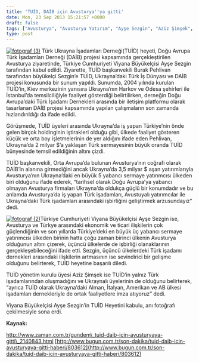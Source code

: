 ```yaml
---
title: 'TUİD, DAİB için Avusturya''ya gitti'
date: Mon, 23 Sep 2013 15:21:57 +0000
draft: false
tags: ["Avusturya", "Avusturya Yatırım", "Ayşe Sezgin", "Aziz Şimşek", "daib", "TUİD", "TUİD (Türk Ukrayna İşadamları Derneği)", "Ukrayna ve Avusturya", "viyana", "Viyana Büyükelçiliği", "Viyana Büyükelçisi", "Viyana Büyükelçisi Ayşe Sezgin"]
type: post
---
```


[![fotograf (3)](https://burakpehlivan.org/wp-content/uploads/2013/09/fotograf-3.jpg)](https://burakpehlivan.org/1888/tuid-daib-icin-avusturyaya-gitti/fotograf-3/)
Türk Ukrayna İşadamları Derneği(TUİD) heyeti, Doğu Avrupa Türk İşadamları Derneği (DAİB) projesi kapsamında gerçekleştirilen Avusturya ziyaretinde, Türkiye Cumhuriyeti Viyana Büyükelçisi Ayşe Sezgin tarafından kabul edildi. Ziyarette, TUİD başkanvekili Burak Pehlivan tarafından büyükelçi Sezgin’e TUİD, Ukrayna’daki Türk İş Dünyası ve DAİB projesi konusunda bir sunum yapıldı. Sunumda, 2004 yılında kurulan TUİD’in, Kiev merkezinin yanısıra Ukrayna’nın Harkov ve Odesa şehirleri ile İstanbul’da temsilciliğiyle faaliyet gösterdiği belirtilirken, derneğin Doğu Avrupa’daki Türk İşadamı Dernekleri arasında bir iletişim platformu olarak tasarlanan DAİB projesi kapsamında yapılan çalışmaların son zamanda hızlandırıldığı da ifade edildi.

Görüşmede, TUİD üyeleri arasında Ukrayna’da iş yapan Türkiye’nin önde gelen birçok holdinginin iştirakleri olduğu gibi, ülkede faaliyet gösteren küçük ve orta boy işletmelerinin de yer aldığını ifade eden Pehlivan, Ukrayna’da 2 milyar $’a yaklaşan Türk sermayesinin büyük oranda TUİD bünyesinde temsil edildiğinin altını çizdi.

TUİD başkanvekili, Orta Avrupa’da bulunan Avusturya’nın coğrafi olarak DAİB’in alanına girmediğini ancak Ukrayna’da 3,5 milyar $ aşan yatırımlarıyla Avusturya’nın Ukrayna’daki en büyük 5 yabancı sermaye yatırımcısı ülkeden biri olduğunu ifade ederek, “tarihsel olarak Doğu Avrupa’ya yabancı olmayan Avusturya firmaları Ukrayna’da oldukça güçlü bir konumdadır ve bu anlamda Avusturya’da iş yapan Türk işadamları, Avustuyalı yatırımcılar ile Ukrayna’daki Türk işadamları arasındaki işbirliğini geliştirmek arzusundayız” dedi.

[![fotograf (2)](https://burakpehlivan.org/wp-content/uploads/2013/09/fotograf-2.jpg)](https://burakpehlivan.org/1888/tuid-daib-icin-avusturyaya-gitti/fotograf-2/)Türkiye Cumhuriyeti Viyana Büyükelçisi Ayşe Sezgin ise, Avusturya ve Türkye arasındaki ekonomik ve ticari ilişkilerin çok güçlendiğinin ve son yıllarda Türkiye’deki en büyük üç yabancı sermaye yatırımcısı ülkeden birinin hatta çoğu zaman birinci ülkenin Avusturya olduğunun altını çizerek, üçüncü ülkelerde de işbirliği olanaklarının gerçekleşebileceğini ifade etti. Sezgin, üçüncü ülkelerdeki Türk işadamı dernekleri arasındaki ilişkilerin artmasının ise sevindirici bir gelişme olduğunu belirterek, TUİD heyetine başarılı diledi.

TUİD yönetim kurulu üyesi Aziz Şimşek ise TUİD’in yalnız Türk işadamlarından oluşmadığını ve Ukraynalı üyelerinin de olduğunu belirterek, “ayrıca TUİD olarak Ukrayna’daki Alman, İtalyan, Amerikan ve AB ülkesi işadamları dernekleriyle de ortak faaliyetlere imza atıyoruz” dedi.

Viyana Büyükelçisi Ayşe Sezgin’in TUİD Heyetini kabulu, anı fotoğrafı çekilmesiyle sona erdi.

**Kaynak:**

http://www.zaman.com.tr/gundem\_tuid-daib-icin-avusturyaya-gitti\_2140843.html
[http://www.bugun.com.tr/son-dakika/tuid-daib-icin-avusturyaya-gitti-haberi/803612](http://www.bugun.com.tr/son-dakika/tuid-daib-icin-avusturyaya-gitti-haberi/803612)